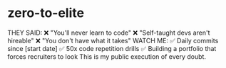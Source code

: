 # zero-to-elite
THEY SAID:   ❌ "You'll never learn to code"   ❌ "Self-taught devs aren't hireable"   ❌ "You don't have what it takes"    WATCH ME:   ✅ Daily commits since [start date]   ✅ 50x code repetition drills   ✅ Building a portfolio that forces recruiters to look    This is my public execution of every doubt.  
